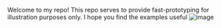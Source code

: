Welcome to my repo! This repo serves to provide fast-prototyping for illustration purposes only. I hope you find the examples useful ![image](https://github.com/rayyeoh/public/assets/57467750/58b19a04-9475-4525-897c-b1e5518528bd)

